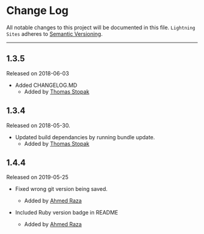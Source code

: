 # Change Log
All notable changes to this project will be documented in this file.
`Lightning Sites` adheres to [Semantic Versioning](http://semver.org/).

---

## 1.3.5
Released on 2018-06-03 

- Added CHANGELOG.MD  
  - Added by [Thomas Stopak](https://github.com/tstopak)


## 1.3.4
Released on 2018-05-30.


- Updated build dependancies by running bundle update.  
  - Added by [Thomas Stopak](https://github.com/tstopak)

## 1.4.4
Released on 2019-05-25


- Fixed wrong git version being saved.
  - Added by [Ahmed Raza](https://github.com/Raza403)


- Included Ruby version badge in README
  - Added by [Ahmed Raza](https://github.com/Raza403)